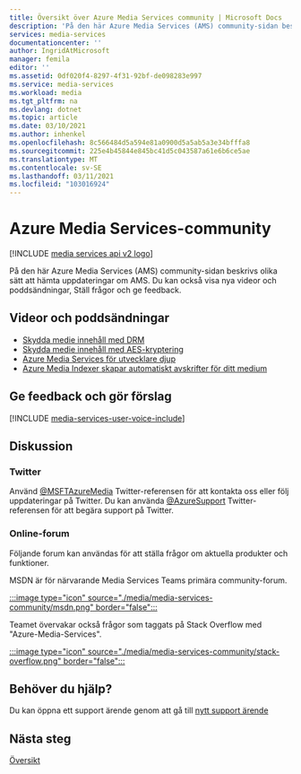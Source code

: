 ```yaml
---
title: Översikt över Azure Media Services community | Microsoft Docs
description: 'På den här Azure Media Services (AMS) community-sidan beskrivs olika sätt att hämta uppdateringar om AMS, se nya videor och poddsändningar, Ställ frågor och ge feedback. '
services: media-services
documentationcenter: ''
author: IngridAtMicrosoft
manager: femila
editor: ''
ms.assetid: 0df020f4-8297-4f31-92bf-de098283e997
ms.service: media-services
ms.workload: media
ms.tgt_pltfrm: na
ms.devlang: dotnet
ms.topic: article
ms.date: 03/10/2021
ms.author: inhenkel
ms.openlocfilehash: 8c566484d5a594e81a0900d5a5ab5a3e34bfffa8
ms.sourcegitcommit: 225e4b45844e845bc41d5c043587a61e6b6ce5ae
ms.translationtype: MT
ms.contentlocale: sv-SE
ms.lasthandoff: 03/11/2021
ms.locfileid: "103016924"
---
```

# <a name="azure-media-services-community"></a>Azure Media Services-community

[!INCLUDE [media services api v2 logo](./includes/v2-hr.md)]  

På den här Azure Media Services (AMS) community-sidan beskrivs olika sätt att hämta uppdateringar om AMS. Du kan också visa nya videor och poddsändningar, Ställ frågor och ge feedback.   

## <a name="videos-and-podcasts"></a>Videor och poddsändningar

- [Skydda medie innehåll med DRM](https://azure.microsoft.com/documentation/videos/azurefridayprotectingyourmediacontentdrm/) 
- [Skydda medie innehåll med AES-kryptering](https://azure.microsoft.com/documentation/videos/azure-media-services-protecting-your-media-content-with-aes-encryption/) 
- [Azure Media Services för utvecklare djup](https://azure.microsoft.com/documentation/videos/build-2015-azure-media-services-developer-deep-dive/) 
- [Azure Media Indexer skapar automatiskt avskrifter för ditt medium](https://azure.microsoft.com/documentation/videos/azure-media-indexer-autoatically-creates-transcripts-for-your-media-with-adarsh-solanki/)  


## <a name="provide-feedback-and-make-suggestions"></a>Ge feedback och gör förslag
[!INCLUDE [media-services-user-voice-include](../../../includes/media-services-user-voice-include.md)]

## <a name="discussion"></a>Diskussion

### <a name="twitter"></a>Twitter

Använd [@MSFTAzureMedia](https://twitter.com/MSFTAzureMedia) Twitter-referensen för att kontakta oss eller följ uppdateringar på Twitter. Du kan använda [@AzureSupport](https://twitter.com/azuresupport) Twitter-referensen för att begära support på Twitter.  

### <a name="online-forums"></a>Online-forum

Följande forum kan användas för att ställa frågor om aktuella produkter och funktioner.

MSDN är för närvarande Media Services Teams primära community-forum.

[:::image type="icon" source="./media/media-services-community/msdn.png" border="false":::](/answers/topics/azure-media-services.html) 

Teamet övervakar också frågor som taggats på Stack Overflow med "Azure-Media-Services".

[:::image type="icon" source="./media/media-services-community/stack-overflow.png" border="false":::](https://stackoverflow.com/questions/tagged/azure-media-services) 

## <a name="need-help"></a>Behöver du hjälp?

Du kan öppna ett support ärende genom att gå till [nytt support ärende](https://portal.azure.com/#blade/Microsoft_Azure_Support/HelpAndSupportBlade/newsupportrequest)

## <a name="next-steps"></a>Nästa steg

[Översikt](media-services-overview.md)